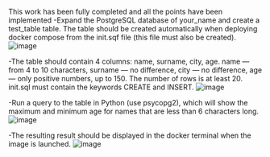 This work has been fully completed and all the points have been implemented
  -Expand the PostgreSQL database of your_name and create a test_table table. The table should be created automatically when deploying docker compose from the init.sqf file (this file must also be created).
![image](https://github.com/user-attachments/assets/029e9610-af0f-4d7c-bcd1-b7da319be917)

  -The table should contain 4 columns: name, surname, city, age. name — from 4 to 10 characters, surname — no difference, city — no difference, age — only positive numbers, up to 150. The number of rows is at least 20. init.sql must contain the keywords CREATE and INSERT.
![image](https://github.com/user-attachments/assets/5eef68e4-b55b-4aa9-960a-a7b3af1e2785)

  -Run a query to the table in Python (use psycopg2), which will show the maximum and minimum age for names that are less than 6 characters long.
![image](https://github.com/user-attachments/assets/6dc0803e-94ad-40ef-9a7a-b36ef629799b)

  -The resulting result should be displayed in the docker terminal when the image is launched.
![image](https://github.com/user-attachments/assets/42745024-4e7d-4cb3-a943-c2e6f105295d)
